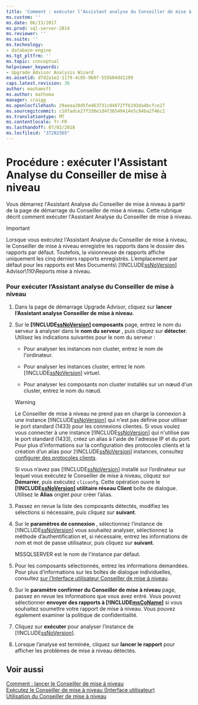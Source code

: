 ```yaml
---
title: 'Comment : exécuter l’Assistant analyse du Conseiller de mise à niveau | Microsoft Docs'
ms.custom: ''
ms.date: 06/13/2017
ms.prod: sql-server-2014
ms.reviewer: ''
ms.suite: ''
ms.technology:
- database-engine
ms.tgt_pltfrm: ''
ms.topic: conceptual
helpviewer_keywords:
- Upgrade Advisor Analysis Wizard
ms.assetid: d7d2a1e2-1179-4c05-9b0f-555b04dd1199
caps.latest.revision: 36
author: mashamsft
ms.author: mathoma
manager: craigg
ms.openlocfilehash: 29aeaa20d5fed63731c84872ffb193da4bcfce27
ms.sourcegitcommit: c18fadce27f330e1d4f36549414e5c84ba2f46c2
ms.translationtype: MT
ms.contentlocale: fr-FR
ms.lasthandoff: 07/02/2018
ms.locfileid: "37282565"
---
```

# <a name="how-to-run-the-upgrade-advisor-analysis-wizard"></a>Procédure : exécuter l'Assistant Analyse du Conseiller de mise à niveau
  Vous démarrez l'Assistant Analyse du Conseiller de mise à niveau à partir de la page de démarrage du Conseiller de mise à niveau. Cette rubrique décrit comment exécuter l'Assistant Analyse du Conseiller de mise à niveau.  
  
> [!IMPORTANT]  
>  Lorsque vous exécutez l'Assistant Analyse du Conseiller de mise à niveau, le Conseiller de mise à niveau enregistre les rapports dans le dossier des rapports par défaut. Toutefois, la visionneuse de rapports affiche uniquement les cinq derniers rapports enregistrés. L’emplacement par défaut pour les rapports est Mes Documents\\ [!INCLUDE[ssNoVersion](../../includes/ssnoversion-md.md)] Advisor\110\Reports mise à niveau.  
  
### <a name="to-run-the-upgrade-advisor-analysis-wizard"></a>Pour exécuter l’Assistant analyse du Conseiller de mise à niveau  
  
1.  Dans la page de démarrage Upgrade Advisor, cliquez sur **lancer l’Assistant analyse Conseiller de mise à niveau**.  
  
2.  Sur le  **[!INCLUDE[ssNoVersion](../../includes/ssnoversion-md.md)] composants** page, entrez le nom du serveur à analyser dans le **nom du serveur** , puis cliquez sur **détecter**. Utilisez les indications suivantes pour le nom du serveur :  
  
    -   Pour analyser les instances non cluster, entrez le nom de l'ordinateur.  
  
    -   Pour analyser les instances cluster, entrez le nom [!INCLUDE[ssNoVersion](../../includes/ssnoversion-md.md)] virtuel.  
  
    -   Pour analyser les composants non cluster installés sur un nœud d'un cluster, entrez le nom du nœud.  
  
    > [!WARNING]  
    >  Le Conseiller de mise à niveau ne prend pas en charge la connexion à une instance [!INCLUDE[ssNoVersion](../../includes/ssnoversion-md.md)] qui n'est pas définie pour utiliser le port standard (1433) pour les connexions clientes. Si vous voulez vous connecter à une instance [!INCLUDE[ssNoVersion](../../includes/ssnoversion-md.md)] qui n'utilise pas le port standard (1433), créez un alias à l'aide de l'adresse IP et du port. Pour plus d’informations sur la configuration des protocoles clients et la création d’un alias pour [!INCLUDE[ssNoVersion](../../includes/ssnoversion-md.md)] instances, consultez [configurer des protocoles clients](../../database-engine/configure-windows/configure-client-protocols.md).  
    >   
    >  Si vous n’avez pas [!INCLUDE[ssNoVersion](../../includes/ssnoversion-md.md)] installé sur l’ordinateur sur lequel vous exécutez le Conseiller de mise à niveau, cliquez sur **Démarrer**, puis exécutez `cliconfg`. Cette opération ouvre le  **[!INCLUDE[ssNoVersion](../../includes/ssnoversion-md.md)] utilitaire réseau Client** boîte de dialogue. Utilisez le **Alias** onglet pour créer l’alias.  
  
3.  Passez en revue la liste des composants détectés, modifiez les sélections si nécessaire, puis cliquez sur **suivant**.  
  
4.  Sur le **paramètres de connexion** , sélectionnez l’instance de [!INCLUDE[ssNoVersion](../../includes/ssnoversion-md.md)] vous souhaitez analyser, sélectionnez la méthode d’authentification et, si nécessaire, entrez les informations de nom et mot de passe utilisateur, puis cliquez sur **suivant**.  
  
     MSSQLSERVER est le nom de l'instance par défaut.  
  
5.  Pour les composants sélectionnés, entrez les informations demandées. Pour plus d’informations sur les boîtes de dialogue individuelles, consultez [sur l’Interface utilisateur Conseiller de mise à niveau](../../../2014/sql-server/install/upgrade-advisor-user-interface-reference.md).  
  
6.  Sur le **paramètre confirmer du Conseiller de mise à niveau** page, passez en revue les informations que vous avez entré. Vous pouvez sélectionner **envoyer des rapports à [!INCLUDE[msCoName](../../includes/msconame-md.md)]**  si vous souhaitez soumettre votre rapport de mise à niveau. Vous pouvez également examiner la politique de confidentialité.  
  
7.  Cliquez sur **exécuter** pour analyser l’instance de [!INCLUDE[ssNoVersion](../../includes/ssnoversion-md.md)].  
  
8.  Lorsque l’analyse est terminée, cliquez sur **lancer le rapport** pour afficher les problèmes de mise à niveau détectés.  
  
## <a name="see-also"></a>Voir aussi  
 [Comment : lancer le Conseiller de mise à niveau](../../../2014/sql-server/install/how-to-launch-upgrade-advisor.md)   
 [Exécutez le Conseiller de mise à niveau &#40;Interface utilisateur&#41;](../../../2014/sql-server/install/running-upgrade-advisor-user-interface.md)   
 [Utilisation du Conseiller de mise à niveau](../../../2014/sql-server/install/working-with-upgrade-advisor.md)  
  
  
